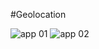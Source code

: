 #Geolocation

![app 01](https://raw.github.com/Droid2Fox/init_geo/master/01.png)
![app 02](https://raw.github.com/Droid2Fox/init_geo/master/02.png)